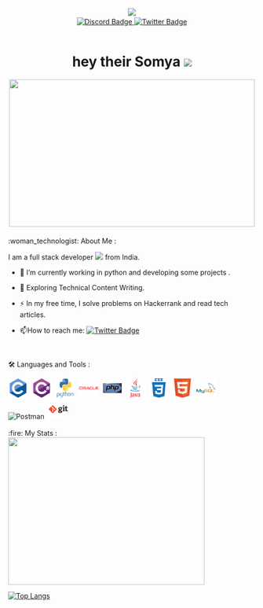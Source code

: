 <div id="header" align="center" >
    <img src="https://media.giphy.com/media/M9gbBd9nbDrOTu1Mqx/giphy.gif" width="100"/>
 </div>

<div id="badges" align="center">
  <a href="https://discordapp.com/users/987600208689004584">
    <img src="https://img.shields.io/badge/DISCORD-navy?style=for-the-badge&logo=Discord&logoColor=white" alt="Discord Badge"/>
  </a>
  <a href="https://twitter.com/Tworita99">
   <img src="https://img.shields.io/badge/TWITTER-blue?style=for-the-badge&logo=twitter&logoColor=white" alt="Twitter Badge"/>
  </a>
 </div>
 <div id="badges" align="center">
  <img src="https://komarev.com/ghpvc/?username=Tworita99&style=flat-square&color=blue" alt=""/>
</div>
<h1 align="center">
  hey their Somya
  <img src="https://media.giphy.com/media/hvRJCLFzcasrR4ia7z/giphy.gif" width="50"/>
</h1>

<div align="center">
  <img src="https://media.giphy.com/media/9VnQ1okmYsIAQbxndU/giphy.gif" width="500" height="300"/>
</div>

<img src="https://i.postimg.cc/NFcy3t7v/ligne-gif-discord-line.gif)](https://postimg.cc/tZBC6LMB" width="1000" height="5" />
:woman_technologist: About Me :

I am a full stack developer <img src="https://media.giphy.com/media/WUlplcMpOCEmTGBtBW/giphy.gif" width="30"> from India.
- :telescope: I’m currently working in python and developing some projects .

- :seedling: Exploring Technical Content Writing.

- :zap: In my free time, I solve problems on Hackerrank and read tech articles.

- :mailbox:How to reach me: [![Twitter Badge](https://img.shields.io/badge/-blue?style=flat&logo=Twitter&logoColor=white)](https://twitter.com/Tworita99)

<img src="https://i.postimg.cc/NFcy3t7v/ligne-gif-discord-line.gif)](https://postimg.cc/tZBC6LMB" width="1000" height="5" />

:hammer_and_wrench: Languages and Tools :
<div>
  <img src="https://github.com/devicons/devicon/blob/master/icons/c/c-original.svg" title="c alt="Java" width="40" height="40"/>&nbsp;
  <img src="https://github.com/devicons/devicon/blob/master/icons/csharp/csharp-original.svg" title="Csharp" width="40" height="40"/>&nbsp;
  <img src="https://github.com/devicons/devicon/blob/master/icons/python/python-original-wordmark.svg" title="python" width="40" height="40"/>&nbsp;
  <img src="https://github.com/devicons/devicon/blob/master/icons/oracle/oracle-original.svg" title="oracle" width="40" height="40"/>&nbsp;
  <img src="https://github.com/devicons/devicon/blob/master/icons/php/php-original.svg" title="php" width="40" height="40"/>&nbsp;                             
  <img src="https://github.com/devicons/devicon/blob/master/icons/java/java-original-wordmark.svg" title="Java" alt="Java" width="40" height="40"/>&nbsp;
  <img src="https://github.com/devicons/devicon/blob/master/icons/css3/css3-plain-wordmark.svg"  title="CSS3" alt="CSS" width="40" height="40"/>&nbsp;
  <img src="https://github.com/devicons/devicon/blob/master/icons/html5/html5-original.svg" title="HTML5" alt="HTML" width="40" height="40"/>&nbsp;
  <img src="https://github.com/devicons/devicon/blob/master/icons/mysql/mysql-original-wordmark.svg" title="MySQL"  alt="MySQL" width="40" height="40"/>&nbsp;
<img src="https://www.vectorlogo.zone/logos/getpostman/getpostman-icon.svg" title="Postman"  alt="Postman" width="40" height="40"/>&nbsp;
<img src="https://github.com/devicons/devicon/blob/master/icons/git/git-original-wordmark.svg" title="Git" **alt="Git" width="40" height="40"/>&nbsp;
</div>

<img src="https://i.postimg.cc/NFcy3t7v/ligne-gif-discord-line.gif)](https://postimg.cc/tZBC6LMB" width="1000" height="5" />                  
:fire: My Stats :
<div>
    <img align="center" height="300" width="400" src="https://github-readme-streak-stats.herokuapp.com/?user=Tworita99&theme=dark&hide_border=true"/>
</div>
    
   [![Top Langs](https://github-readme-stats.vercel.app/api/top-langs/?username=Tworita99&layout=compact&theme=vision-friendly-dark)](https://github.com/anuraghazra/github-readme-stats)
<img src="https://i.postimg.cc/NFcy3t7v/ligne-gif-discord-line.gif)](https://postimg.cc/tZBC6LMB" width="1000" height="5" />

  <!-- BLOG-POST-LIST:START -->
  <!-- BLOG-POST-LIST:END --                                                                                                                       
                                                                                                                         
## Follow me on GitHub to display your profile 
![Metrics](https://metrics.lecoq.io/Tworita99?template=classic&base.header=0&base.activity=0&base.community=0&base.repositories=0&base.metadata=0&people=1&base.indepth=false&base.hireable=false&people.limit=24&people.identicons=false&people.identicons.hide=false&people.size=28&people.types=followers%2C%20following&people.shuffle=false&config.timezone=Asia%2FCalcutta)

<img src="https://i.postimg.cc/NFcy3t7v/ligne-gif-discord-line.gif)](https://postimg.cc/tZBC6LMB" width="1000" height="5" />  
<h1>
  <b>Connect With Me 🤝</b>
</h1>
<div id="badges" align="center">
  <a href="https://discordapp.com/users/987600208689004584">
    <img width "60" height="60" src="https://pnggrid.com/wp-content/uploads/2021/05/Discord-Logo-Circle-1024x1024.png" alt="Discord Badge"/>
  </a>
  <a href="https://twitter.com/Tworita99">
   <img width="60" height="60" src="https://www.freepnglogos.com/uploads/twitter-logo-png/twitter-logo-vector-png-clipart-1.png" alt="Twitter Badge"/>
  </a>
 </div>
<img src="https://i.postimg.cc/NFcy3t7v/ligne-gif-discord-line.gif)](https://postimg.cc/tZBC6LMB" width="1000" height="5" />  

<p align="center">
  <img alt="Sloan, the sloth mascot" width="250px" src="https://thepracticaldev.s3.amazonaws.com/uploads/user/profile_image/31047/af153cd6-9994-4a68-83f4-8ddf3e13f0bf.jpg">
  
  <br>
  <strong>Happy Coding</strong> ❤️
</p>

